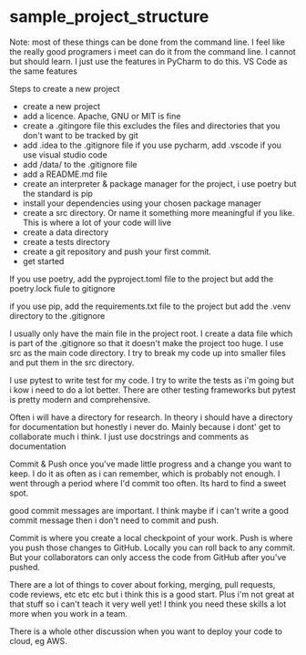 # sample_project_structure

Note: most of these things can be done from the command line. I feel like the 
really good programers i meet can do it from the command line. I cannot but 
should learn. I just use the features in PyCharm to do this. VS Code as the same features

Steps to create a new project
- create a new project
- add a licence. Apache, GNU or MIT is fine
- create a .gitingore file this excludes the files and directories that you don't want to be tracked by git
- add .idea to the .gitignore file if you use pycharm, add .vscode if you use visual studio code
- add /data/ to the .gitignore file
- add a README.md file
- create an interpreter & package manager for the project, i use poetry but the standard is pip
- install your dependencies using your chosen package manager
- create a src directory. Or name it something more meaningful if you like. This is where a lot of your code will live
- create a data directory
- create a tests directory
- create a git repository and push your first commit.
- get started

If you use poetry, add the pyproject.toml file to the project but add the 
poetry.lock fiule to gitignore

if you use pip, add the requirements.txt file to the project but add the .venv 
directory to the .gitignore

I usually only have the main file in the project root. I create a data file 
which is part of the .gitignore so that it doesn't make the project too huge.
I use src as the main code directory. I try to break my code up into 
smaller files and put them in the src directory. 

I use pytest to write test for my code. I try to write the tests as i'm 
going but i kow i need to do a lot better. There are other testing 
frameworks but pytest is pretty modern and comprehensive.

Often i will have a directory for research. In theory i should have a 
directory for documentation but honestly i never do. Mainly because i dont' 
get to collaborate much i think. I just use docstrings and comments as 
documentation

Commit & Push once you've made little progress and a change you want to keep. 
I do it as often as i can remember, which is probably not enough. I went 
through a period where I'd commit too often. Its hard to find a sweet spot.

good commit messages are important. I think maybe if i can't write a good 
commit message then i don't need to commit and push. 

Commit is where you create a local checkpoint of your work. Push is where you
push those changes to GitHub. Locally you can roll back to any commit. But 
your collaborators can only access the code from GitHub after you've pushed.

There are a lot of things to cover about forking, merging, pull requests, 
code reviews, etc etc etc but i think this is a good start. Plus i'm not 
great at that stuff so i can't teach it very well yet! I think you need 
these skills a lot more when you work in a team.

There is a whole other discussion when you want to deploy your code to 
cloud, eg AWS.
